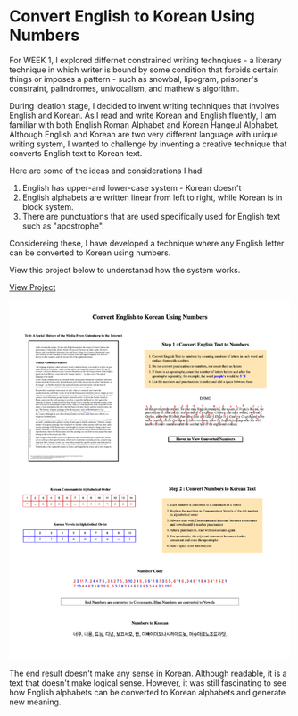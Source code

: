 # Convert English to Korean Using Numbers

For WEEK 1, I explored differnet constrained writing technqiues - a literary technique in which writer is bound by some condition that forbids certain things or imposes a pattern - such as snowbal, lipogram, prisoner's constraint, palindromes, univocalism, and mathew's algorithm. 

During ideation stage, I decided to invent writing techniques that involves English and Korean. As I read and write Korean and English fluently, I am familiar with both English Roman Alphabet and Korean Hangeul Alphabet. Although English and Korean are two very different language with unique writing system, I wanted to challenge by inventing a creative technique that converts English text to Korean text.

Here are some of the ideas and considerations I had:

1) English has upper-and lower-case system - Korean doesn't
2) English alphabets are written linear from left to right, while Korean is in block system. 
3) There are punctuations that are used specifically used for English text such as "apostrophe".

Considereing these, I have developed a technique where any English letter can be converted to Korean using numbers.

View this project below to understanad how the system works. 

[View Project](https://soojin-lee0819.github.io/Constrained-Writing/)

![](alphabetsnumbersandpatterns.png)

The end result doesn't make any sense in Korean. Although readable, it is a text that doesn't make logical sense. However, it was still fascinating to see how English alphabets can be converted to Korean alphabets and generate new meaning. 
